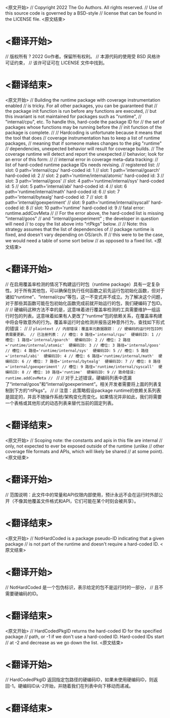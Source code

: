 
<原文开始>
// Copyright 2022 The Go Authors. All rights reserved.
// Use of this source code is governed by a BSD-style
// license that can be found in the LICENSE file.
<原文结束>

# <翻译开始>
// 版权所有 ? 2022 Go作者。保留所有权利。
// 本源代码的使用受 BSD 风格许可证约束，
// 该许可证可在 LICENSE 文件中找到。
# <翻译结束>


<原文开始>
// Building the runtime package with coverage instrumentation enabled
// is tricky.  For all other packages, you can be guaranteed that
// the package init function is run before any functions are executed,
// but this invariant is not maintained for packages such as "runtime",
// "internal/cpu", etc. To handle this, hard-code the package ID for
// the set of packages whose functions may be running before the
// init function of the package is complete.
//
// Hardcoding is unfortunate because it means that the tool that does
// coverage instrumentation has to keep a list of runtime packages,
// meaning that if someone makes changes to the pkg "runtime"
// dependencies, unexpected behavior will result for coverage builds.
// The coverage runtime will detect and report the unexpected
// behavior; look for an error of this form:
//
//    internal error in coverage meta-data tracking:
//    list of hard-coded runtime package IDs needs revising.
//    registered list:
//    slot: 0 path='internal/cpu'  hard-coded id: 1
//    slot: 1 path='internal/goarch'  hard-coded id: 2
//    slot: 2 path='runtime/internal/atomic'  hard-coded id: 3
//    slot: 3 path='internal/goos'
//    slot: 4 path='runtime/internal/sys'  hard-coded id: 5
//    slot: 5 path='internal/abi'  hard-coded id: 4
//    slot: 6 path='runtime/internal/math'  hard-coded id: 6
//    slot: 7 path='internal/bytealg'  hard-coded id: 7
//    slot: 8 path='internal/goexperiment'
//    slot: 9 path='runtime/internal/syscall'  hard-coded id: 8
//    slot: 10 path='runtime'  hard-coded id: 9
//    fatal error: runtime.addCovMeta
//
// For the error above, the hard-coded list is missing "internal/goos"
// and "internal/goexperiment" ; the developer in question will need
// to copy the list above into "rtPkgs" below.
//
// Note: this strategy assumes that the list of dependencies of
// package runtime is fixed, and doesn't vary depending on OS/arch. If
// this were to be the case, we would need a table of some sort below
// as opposed to a fixed list.
<原文结束>

# <翻译开始>
// 在启用覆盖率检测的情况下构建运行时包（runtime package）具有一定复杂性。对于所有其他包，可以确保在执行任何函数之前先运行包初始化函数，但对于诸如“runtime”、“internal/cpu”等包，这一不变式并不成立。为了解决这个问题，对于那些其函数可能在包初始化函数完成前就开始运行的包，我们硬编码了包ID。
// 
// 硬编码这种方法不幸的是，这意味着进行覆盖率检测的工具需要维护一组运行时包的列表。这意味着如果有人更改了“runtime”包的依赖关系，在覆盖率构建中将会导致意外的行为。覆盖率运行时会检测并报告这种意外行为，查找如下形式的错误：
// 
// ```plaintext
// 内部错误：覆盖率元数据跟踪：
// 硬编码的运行时包ID列表需要更新。
// 已注册列表：
// 槽位: 0 路径='internal/cpu'  硬编码ID: 1
// 槽位: 1 路径='internal/goarch'  硬编码ID: 2
// 槽位: 2 路径='runtime/internal/atomic'  硬编码ID: 3
// 槽位: 3 路径='internal/goos'
// 槽位: 4 路径='runtime/internal/sys'  硬编码ID: 5
// 槽位: 5 路径='internal/abi'  硬编码ID: 4
// 槽位: 6 路径='runtime/internal/math'  硬编码ID: 6
// 槽位: 7 路径='internal/bytealg'  硬编码ID: 7
// 槽位: 8 路径='internal/goexperiment'
// 槽位: 9 路径='runtime/internal/syscall'  硬编码ID: 8
// 槽位: 10 路径='runtime'  硬编码ID: 9
// 致命错误: runtime.addCovMeta
// ```
// 
// 对于上述错误，硬编码列表中遗漏了“internal/goos”和“internal/goexperiment”。相关开发者需要将上面的列表复制到下方的“rtPkgs”。
// 
// 注意：此策略假设package runtime的依赖关系列表是固定的，并且不随操作系统/架构变化而变化。如果情况并非如此，我们将需要一个表格或其他形式的动态列表来替代当前的固定列表。
# <翻译结束>


<原文开始>
// Scoping note: the constants and apis in this file are internal
// only, not expected to ever be exposed outside of the runtime (unlike
// other coverage file formats and APIs, which will likely be shared
// at some point).
<原文结束>

# <翻译开始>
// 范围说明：此文件中的常量和API仅限内部使用，预计永远不会在运行时外部公开（不像其他覆盖文件格式和API，它们可能在某个时刻会被共享）。
# <翻译结束>


<原文开始>
// NotHardCoded is a package pseudo-ID indicating that a given package
// is not part of the runtime and doesn't require a hard-coded ID.
<原文结束>

# <翻译开始>
// NotHardCoded 是一个包伪标识，表示给定的包不是运行时的一部分，
// 且不需要硬编码的ID。
# <翻译结束>


<原文开始>
// HardCodedPkgID returns the hard-coded ID for the specified package
// path, or -1 if we don't use a hard-coded ID. Hard-coded IDs start
// at -2 and decrease as we go down the list.
<原文结束>

# <翻译开始>
// HardCodedPkgID 返回指定包路径的硬编码ID，如果未使用硬编码ID，则返回-1。硬编码ID从-2开始，并随着我们在列表中向下移动而递减。
# <翻译结束>


